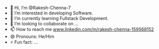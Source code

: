 - 👋 Hi, I’m @Rakesh-Chenna-7
- 👀 I’m interested in developing Software.
- 🌱 I’m currently learning Fullstack Development.
- 💞️ I’m looking to collaborate on ...
- 📫 How to reach me www.linkedin.com/in/rakesh-chenna-159568152
- 😄 Pronouns: He/Him
- ⚡ Fun fact: ...

<!---
Rakesh-Chenna-7/Rakesh-Chenna-7 is a ✨ special ✨ repository because its `README.md` (this file) appears on your GitHub profile.
You can click the Preview link to take a look at your changes.
--->
